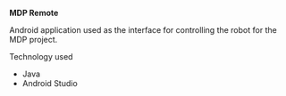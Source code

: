 <b>MDP Remote</b>

Android application used as the interface for controlling the robot for the MDP project.

Technology used
<ul>
  <li>Java</li>
  <li>Android Studio</li>

</ul>






